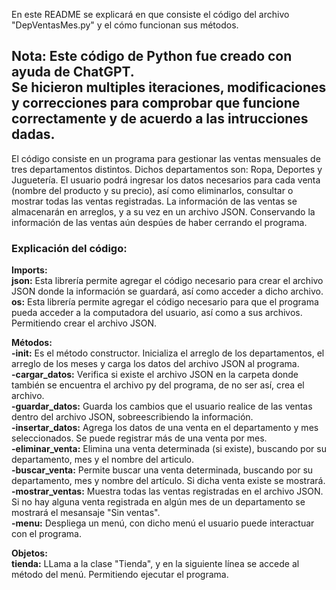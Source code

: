 En este README se explicará en que consiste el código del archivo "DepVentasMes.py" y el cómo funcionan sus métodos.

Nota: 
Este código de Python fue creado con ayuda de ChatGPT.<br>
Se hicieron multiples iteraciones, modificaciones y correcciones para comprobar que funcione correctamente y de acuerdo a las intrucciones dadas.
-
El código consiste en un programa para gestionar las ventas mensuales de tres departamentos distintos. Dichos departamentos son: Ropa, Deportes y Juguetería.
El usuario podrá ingresar los datos necesarios para cada venta (nombre del producto y su precio), así como eliminarlos, consultar o mostrar todas las ventas registradas.
La información de las ventas se almacenarán en arreglos, y a su vez en un archivo JSON. Conservando la información de las ventas aún despúes de haber cerrando el programa.

### Explicación del código:
**Imports:**\
__json:__ Esta librería permite agregar el código necesario para crear el archivo JSON donde la información se guardará, así como acceder a dicho archivo.\
__os:__ Esta librería permite agregar el código necesario para que el programa pueda acceder a la computadora del usuario, así como a sus archivos. Permitiendo crear el archivo JSON.

**Métodos:**\
__-init:__ Es el método constructor. Inicializa el arreglo de los departamentos, el arreglo de los  meses y carga los datos del archivo JSON al programa.\
__-cargar_datos:__ Verifica si existe el archivo JSON en la carpeta donde también se encuentra el archivo py del programa, de no ser así, crea el archivo.\
__-guardar_datos:__ Guarda los cambios que el usuario realice de las ventas dentro del archivo JSON, sobreescribiendo la información.\
__-insertar_datos:__ Agrega los datos de una venta en el departamento y mes seleccionados. Se puede registrar más de una venta por mes.\
__-eliminar_venta:__ Elimina una venta determinada (si existe), buscando por su departamento, mes y el nombre del articulo.\
__-buscar_venta:__ Permite buscar una venta determinada, buscando por su departamento, mes y nombre del artículo. Si dicha venta existe se mostrará.
__-mostrar_ventas:__ Muestra todas las ventas registradas en el archivo JSON. Si no hay alguna venta registrada en algún mes de un departamento se mostrará el mesansaje "Sin ventas".\
__-menu:__ Despliega un menú, con dicho menú el usuario puede interactuar con el programa.

**Objetos:**\
__tienda:__ LLama a la clase "Tienda", y en la siguiente línea se accede al método del menú. Permitiendo ejecutar el programa.
